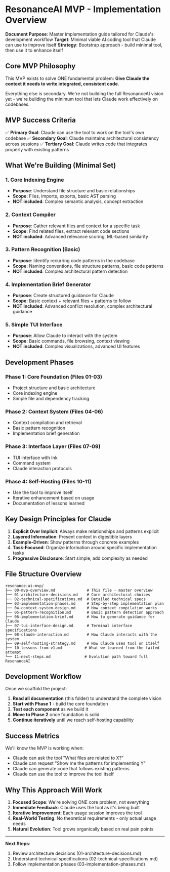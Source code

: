 # ResonanceAI MVP - Implementation Overview

**Document Purpose**: Master implementation guide tailored for Claude's development workflow
**Target**: Minimal viable AI coding tool that Claude can use to improve itself
**Strategy**: Bootstrap approach - build minimal tool, then use it to enhance itself

## Core MVP Philosophy

This MVP exists to solve ONE fundamental problem: **Give Claude the context it needs to write integrated, consistent code**.

Everything else is secondary. We're not building the full ResonanceAI vision yet - we're building the minimum tool that lets Claude work effectively on codebases.

## MVP Success Criteria

✅ **Primary Goal**: Claude can use the tool to work on the tool's own codebase
✅ **Secondary Goal**: Claude maintains architectural consistency across sessions
✅ **Tertiary Goal**: Claude writes code that integrates properly with existing patterns

## What We're Building (Minimal Set)

### 1. Core Indexing Engine

- **Purpose**: Understand file structure and basic relationships
- **Scope**: Files, imports, exports, basic AST parsing
- **NOT included**: Complex semantic analysis, concept extraction

### 2. Context Compiler

- **Purpose**: Gather relevant files and context for a specific task
- **Scope**: Find related files, extract relevant code sections
- **NOT included**: Advanced relevance scoring, ML-based similarity

### 3. Pattern Recognition (Basic)

- **Purpose**: Identify recurring code patterns in the codebase
- **Scope**: Naming conventions, file structure patterns, basic code patterns
- **NOT included**: Complex architectural pattern detection

### 4. Implementation Brief Generator

- **Purpose**: Create structured guidance for Claude
- **Scope**: Basic context + relevant files + patterns to follow
- **NOT included**: Advanced conflict resolution, complex architectural guidance

### 5. Simple TUI Interface

- **Purpose**: Allow Claude to interact with the system
- **Scope**: Basic commands, file browsing, context viewing
- **NOT included**: Complex visualizations, advanced UI features

## Development Phases

### Phase 1: Core Foundation (Files 01-03)

- Project structure and basic architecture
- Core indexing engine
- Simple file and dependency tracking

### Phase 2: Context System (Files 04-06)

- Context compilation and retrieval
- Basic pattern recognition
- Implementation brief generation

### Phase 3: Interface Layer (Files 07-09)

- TUI interface with Ink
- Command system
- Claude interaction protocols

### Phase 4: Self-Hosting (Files 10-11)

- Use the tool to improve itself
- Iterative enhancement based on usage
- Documentation of lessons learned

## Key Design Principles for Claude

1. **Explicit Over Implicit**: Always make relationships and patterns explicit
2. **Layered Information**: Present context in digestible layers
3. **Example-Driven**: Show patterns through concrete examples
4. **Task-Focused**: Organize information around specific implementation tasks
5. **Progressive Disclosure**: Start simple, add complexity as needed

## File Structure Overview

```
resonance-ai-mvp/
├── 00-mvp-overview.md              # This file - master overview
├── 01-architecture-decisions.md    # Core architectural choices
├── 02-technical-specifications.md  # Detailed technical specs
├── 03-implementation-phases.md     # Step-by-step implementation plan
├── 04-context-system-design.md     # How context compilation works
├── 05-pattern-recognition.md       # Basic pattern detection approach
├── 06-implementation-brief.md      # How to generate guidance for Claude
├── 07-tui-interface-design.md      # Terminal interface specifications
├── 08-claude-interaction.md        # How Claude interacts with the system
├── 09-self-hosting-strategy.md     # How Claude uses tool on itself
├── 10-lessons-from-v1.md          # What we learned from the failed attempt
└── 11-next-steps.md               # Evolution path toward full ResonanceAI
```

## Development Workflow

Once we scaffold the project:

1. **Read all documentation** (this folder) to understand the complete vision
2. **Start with Phase 1** - build the core foundation
3. **Test each component** as we build it
4. **Move to Phase 2** once foundation is solid
5. **Continue iteratively** until we reach self-hosting capability

## Success Metrics

We'll know the MVP is working when:

- Claude can ask the tool "What files are related to X?"
- Claude can request "Show me the patterns for implementing Y"
- Claude can generate code that follows existing patterns
- Claude can use the tool to improve the tool itself

## Why This Approach Will Work

1. **Focused Scope**: We're solving ONE core problem, not everything
2. **Immediate Feedback**: Claude uses the tool as it's being built
3. **Iterative Improvement**: Each usage session improves the tool
4. **Real-World Testing**: No theoretical requirements - only actual usage needs
5. **Natural Evolution**: Tool grows organically based on real pain points

---

**Next Steps**:

1. Review architecture decisions (01-architecture-decisions.md)
2. Understand technical specifications (02-technical-specifications.md)
3. Follow implementation phases (03-implementation-phases.md)
